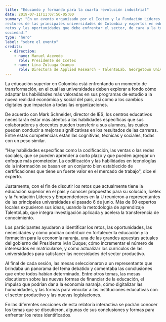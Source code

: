 ```yaml
---
title: "Educando y formando para la cuarta revolución industrial"
date: 2019-07-11T11:07:56-05:00
summary: "En un evento organizado por el Icetex y la Fundación Líderes y Emprendedores en la U y la Fundación Líderes y Emprendedores en la U y la Fundación Líderes y Emprendedores en la U, y que contó con el apoyo de Latin Trade y TalentoLab,
rectores de las principales universidades de Colombia y expertos en educación discutieron los
retos y las oportunidades que debe enfrentar el sector, de cara a la transformación digital de la
sociedad."
type: "hero"
label: "sobre el evento"
credits:
  - direction:
    - name: Manuel Acevedo
      role: Presidente de Icetex
    - name: Lina Zuluaga Ocampo
      role: Directora de Applied Research - TalentoLab. Georgetown University
---
```


La educación superior en Colombia está enfrentando un momento de transformación, en el cual las universidades deben explorar a fondo cómo adaptar las habilidades más valoradas en sus programas de estudio a la nueva realidad económica y social del país, así como a los cambios digitales que impactan a todas las organizaciones.

De acuerdo con Mark Schneider, director de IES, los centros educativos necesitarán estar más atentos a las habilidades específicas que sus colaboradores y docentes pueden transferir a sus alumnos, las cuales pueden conducir a mejoras significativas en los resultados de las carreras. Entre estas competencias están las cognitivas, técnicas y sociales, todas con un peso similar.

"Hay habilidades específicas como la codificación, las ventas o las redes sociales, que se pueden aprender a corto plazo y que pueden agregar un enfoque más prometedor.  La codificación y las habilidades en tecnologías de la información se basan en un conjunto bien establecido de certificaciones que tiene un fuerte valor en el mercado de trabajo", dice el experto.

Justamente, con el fin de discutir los retos que actualmente tiene la educación superior en el país y conocer propuestas para su solución, Icetex y la Fundación Líderes y Emprendedores en la U reunieron a representantes de las principales universidades el pasado 6 de junio. Más de 60 expertos locales expusieron sus ideas, usando la metodología de aprendizaje TalentoLab, que integra investigación aplicada y acelera la transferencia de conocimiento.

Los participantes ayudaron a identificar los retos, las oportunidades, las necesidades y cómo podrían contribuir en fortalecer la educación y la formación para la economía naranja, una de las grandes apuestas actuales del gobierno del Presidente Iván Duque; cómo incrementar el número de interesados en matricularse, y cómo actualizar los currículos de las universidades para satisfacer las necesidades del sector productivo.

Al final de cada sesión, las mesas seleccionaron a un representante que brindaba un panorama del tema debatido y comentaba las conclusiones que entre todos habían determinado. Entre otros temas, las mesas discutieron sobre las nuevas formas de financiar de la educación, el impulso que podrían dar a la economía naranja, cómo digitalizar las humanidades, y las formas para vincular a las instituciones educativas con el sector productivo y las nuevas legislaciones.

En las diferentes secciones de esta relatoría interactiva se podrán conocer los temas que se discutieron, algunas de sus conclusiones y formas para enfrentar los retos identificados.
